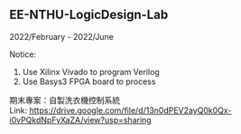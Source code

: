 ## EE-NTHU-LogicDesign-Lab

2022/February - 2022/June

Notice:
1. Use Xilinx Vivado to program Verilog
2. Use Basys3 FPGA board to process

期末專案：自製洗衣機控制系統  
Link: https://drive.google.com/file/d/13n0dPEV2ayQ0k0Qx-i0vPQkdNpFyXaZA/view?usp=sharing
